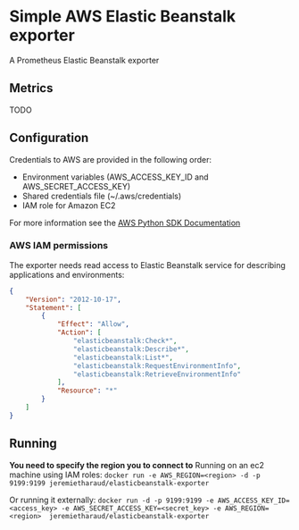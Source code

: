 # Simple AWS Elastic Beanstalk exporter

A Prometheus Elastic Beanstalk exporter

## Metrics

TODO

## Configuration

Credentials to AWS are provided in the following order:

- Environment variables (AWS\_ACCESS\_KEY\_ID and AWS\_SECRET\_ACCESS\_KEY)
- Shared credentials file (~/.aws/credentials)
- IAM role for Amazon EC2

For more information see the [AWS Python SDK Documentation](https://boto3.amazonaws.com/v1/documentation/api/latest/guide/quickstart.html#configuration)

### AWS IAM permissions

The exporter needs read access to Elastic Beanstalk service for describing applications and environments:

```json
{
    "Version": "2012-10-17",
    "Statement": [
        {
            "Effect": "Allow",
            "Action": [
                "elasticbeanstalk:Check*",
                "elasticbeanstalk:Describe*",
                "elasticbeanstalk:List*",
                "elasticbeanstalk:RequestEnvironmentInfo",
                "elasticbeanstalk:RetrieveEnvironmentInfo"
            ],
            "Resource": "*"
        }
    ]
}
```

## Running

**You need to specify the region you to connect to**
Running on an ec2 machine using IAM roles:
`docker run -e AWS_REGION=<region> -d -p 9199:9199 jeremietharaud/elasticbeanstalk-exporter`

Or running it externally:
`docker run -d -p 9199:9199 -e AWS_ACCESS_KEY_ID=<access_key> -e AWS_SECRET_ACCESS_KEY=<secret_key> -e AWS_REGION=<region>  jeremietharaud/elasticbeanstalk-exporter`